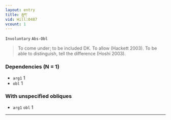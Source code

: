 ```yaml
---
layout: entry
title: ཆུག་
vid: Hill:0487
vcount: 1
---
```

`Involuntary` `Abs-Obl`
> To come under; to be included DK\.
 To allow (Hackett 2003)\.
To be able to distinguish, tell the difference (Hoshi 2003)\.

### Dependencies (N = 1)
* `arg1` 1
* `obl` 1


### With unspecified obliques
* `arg1` `obl` 1

---


